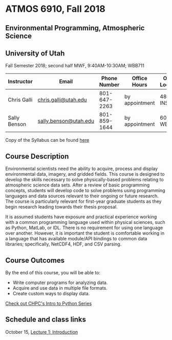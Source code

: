 # ATMOS 6910, Fall 2018
## Environmental Programming, Atmospheric Science
## University of Utah

Fall Semester 2018; second half
MWF, 9:40AM-10:30AM; WBB711 

Instructor | Email | Phone Number | Office Hours | Office Location
---------- | ----- | ------------ | ------------ | ---------------
Chris Galli | chris.galli@utah.edu | 801-647-2263 | by appointment | 482 INSCC
Sally Benson | sally.benson@utah.edu | 801-859-1644 | by appointment | 603 WBB

Copy of the Syllabus can be found [here](./Syllabus_2018_atmos_6910.pdf)

## Course Description
Environmental scientists need the ability to acquire, process and display environmental data, imagery, and gridded fields.  This course is designed to develop the skills necessary to solve physically-based problems relating to atmospheric science data sets. After a review of basic programming concepts, students will develop code to solve problems using programming languages and data sources relevant to their ongoing or future research.  The course is particularly relevant for first-year graduate students as they begin research leading towards their thesis proposal.  

It is assumed students have exposure and practical experience working with a common programming language used within physical sciences, such as Python, MatLab, or IDL. There is no requirement for using one language over another. However, it is important the student is comfortable working in a language that has available module/API bindings to common data libraries; specifically, NetCDF4, HDF, and CSV parsing.

## Course Outcomes 
By the end of this course, you will be able to: 
- Write computer programs for analyzing data.
- Acquire and use data in multiple file formats. 
- Create custom ways to display data.  

[Check out CHPC's Intro to Python Series](./chpc_python_fall_2018)

## Schedule and class links

October 15, [Lecture 1: Introduction](./lecture01_introduction.pdf)


